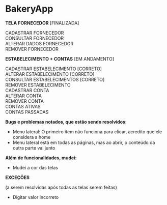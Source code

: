 # BakeryApp 

**TELA FORNECEDOR** [FINALIZADA] <br>

CADASTRAR FORNECEDOR <br>
CONSULTAR FORNECEDOR <br>
ALTERAR DADOS FORNECEDOR <br>
REMOVER FORNECEDOR <br>

**ESTABELECIMENTO + CONTAS** [EM ANDAMENTO] <br>

CADASTRAR ESTABELECIMENTO [CORRETO] <br>
ALTERAR ESTABELECIMENTO [CORRETO] <br>
CONSULTAR ESTABELECIMENTOS [CORRETO]<br>
REMOVER ESTABELECIMENTO <br>
CADASTRAR CONTA <br>
ALTERAR CONTA <br>
REMOVER CONTA <br>
CONTAS ATIVAS <br>
CONTAS PASSADAS <br>

**Bugs e problemas notados, que estão sendo resolvidos:**

  - Menu lateral: O primeiro item não funciona para clicar, acredito que ele considera a home
  - Menu lateral está em todas as páginas, mas ao abrir, o conteúdo da outra parte vai junto 
  
**Além de funcionalidades, mudei:**

  - Mudei a cor das telas
  
**EXCEÇÕES**

(a serem resolvidas após todas as telas serem feitas)
  - Digitar valor incorreto 

